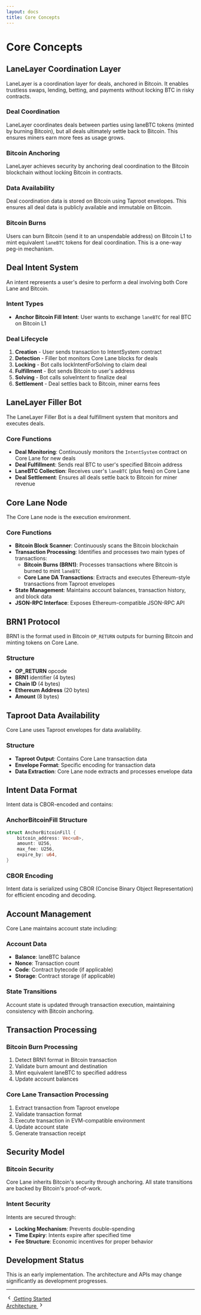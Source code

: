 ```yaml
---
layout: docs
title: Core Concepts
---
```


# Core Concepts

## LaneLayer Coordination Layer

LaneLayer is a coordination layer for deals, anchored in Bitcoin. It enables trustless swaps, lending, betting, and payments without locking BTC in risky contracts.

### Deal Coordination
LaneLayer coordinates deals between parties using laneBTC tokens (minted by burning Bitcoin), but all deals ultimately settle back to Bitcoin. This ensures miners earn more fees as usage grows.

### Bitcoin Anchoring
LaneLayer achieves security by anchoring deal coordination to the Bitcoin blockchain without locking Bitcoin in contracts.

### Data Availability
Deal coordination data is stored on Bitcoin using Taproot envelopes. This ensures all deal data is publicly available and immutable on Bitcoin.

### Bitcoin Burns
Users can burn Bitcoin (send it to an unspendable address) on Bitcoin L1 to mint equivalent `laneBTC` tokens for deal coordination. This is a one-way peg-in mechanism.

## Deal Intent System

An intent represents a user's desire to perform a deal involving both Core Lane and Bitcoin.

### Intent Types
- **Anchor Bitcoin Fill Intent**: User wants to exchange `laneBTC` for real BTC on Bitcoin L1

### Deal Lifecycle
1. **Creation** - User sends transaction to IntentSystem contract
2. **Detection** - Filler bot monitors Core Lane blocks for deals
3. **Locking** - Bot calls lockIntentForSolving to claim deal
4. **Fulfillment** - Bot sends Bitcoin to user's address
5. **Solving** - Bot calls solveIntent to finalize deal
6. **Settlement** - Deal settles back to Bitcoin, miner earns fees

## LaneLayer Filler Bot

The LaneLayer Filler Bot is a deal fulfillment system that monitors and executes deals.

### Core Functions
- **Deal Monitoring**: Continuously monitors the `IntentSystem` contract on Core Lane for new deals
- **Deal Fulfillment**: Sends real BTC to user's specified Bitcoin address
- **LaneBTC Collection**: Receives user's `laneBTC` (plus fees) on Core Lane
- **Deal Settlement**: Ensures all deals settle back to Bitcoin for miner revenue

## Core Lane Node

The Core Lane node is the execution environment.

### Core Functions
- **Bitcoin Block Scanner**: Continuously scans the Bitcoin blockchain
- **Transaction Processing**: Identifies and processes two main types of transactions:
  - **Bitcoin Burns (BRN1)**: Processes transactions where Bitcoin is burned to mint `laneBTC`
  - **Core Lane DA Transactions**: Extracts and executes Ethereum-style transactions from Taproot envelopes
- **State Management**: Maintains account balances, transaction history, and block data
- **JSON-RPC Interface**: Exposes Ethereum-compatible JSON-RPC API

## BRN1 Protocol

BRN1 is the format used in Bitcoin `OP_RETURN` outputs for burning Bitcoin and minting tokens on Core Lane.

### Structure
- **OP_RETURN** opcode
- **BRN1** identifier (4 bytes)
- **Chain ID** (4 bytes)
- **Ethereum Address** (20 bytes)
- **Amount** (8 bytes)

## Taproot Data Availability

Core Lane uses Taproot envelopes for data availability.

### Structure
- **Taproot Output**: Contains Core Lane transaction data
- **Envelope Format**: Specific encoding for transaction data
- **Data Extraction**: Core Lane node extracts and processes envelope data

## Intent Data Format

Intent data is CBOR-encoded and contains:

### AnchorBitcoinFill Structure
```rust
struct AnchorBitcoinFill {
    bitcoin_address: Vec<u8>,
    amount: U256,
    max_fee: U256,
    expire_by: u64,
}
```

### CBOR Encoding
Intent data is serialized using CBOR (Concise Binary Object Representation) for efficient encoding and decoding.

## Account Management

Core Lane maintains account state including:

### Account Data
- **Balance**: laneBTC balance
- **Nonce**: Transaction count
- **Code**: Contract bytecode (if applicable)
- **Storage**: Contract storage (if applicable)

### State Transitions
Account state is updated through transaction execution, maintaining consistency with Bitcoin anchoring.

## Transaction Processing

### Bitcoin Burn Processing
1. Detect BRN1 format in Bitcoin transaction
2. Validate burn amount and destination
3. Mint equivalent laneBTC to specified address
4. Update account balances

### Core Lane Transaction Processing
1. Extract transaction from Taproot envelope
2. Validate transaction format
3. Execute transaction in EVM-compatible environment
4. Update account state
5. Generate transaction receipt

## Security Model

### Bitcoin Security
Core Lane inherits Bitcoin's security through anchoring. All state transitions are backed by Bitcoin's proof-of-work.

### Intent Security
Intents are secured through:
- **Locking Mechanism**: Prevents double-spending
- **Time Expiry**: Intents expire after specified time
- **Fee Structure**: Economic incentives for proper behavior

## Development Status

This is an early implementation. The architecture and APIs may change significantly as development progresses.

---

<div class="page-navigation">
  <div class="nav-previous">
    <a href="/docs/getting-started.html" class="nav-link">
      <svg width="16" height="16" viewBox="0 0 24 24" fill="none" stroke="currentColor" stroke-width="2">
        <path d="m15 18-6-6 6-6"/>
      </svg>
      <span>Getting Started</span>
    </a>
  </div>
  <div class="nav-next">
    <a href="/docs/architecture.html" class="nav-link">
      <span>Architecture</span>
      <svg width="16" height="16" viewBox="0 0 24 24" fill="none" stroke="currentColor" stroke-width="2">
        <path d="m9 18 6-6-6-6"/>
      </svg>
    </a>
  </div>
</div>